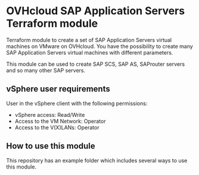 # OVHcloud SAP Application Servers Terraform module

Terraform module to create a set of SAP Application Servers virtual machines on VMware on OVHcloud.
You have the possibility to create many SAP Application Servers virtual machines with different parameters.

This module can be used to create SAP SCS, SAP AS, SAProuter servers and so many other SAP servers.

## vSphere user requirements

User in the vSphere client with the following permissions:
- vSphere access: Read/Write
- Access to the VM Network: Operator
- Access to the V(X)LANs: Operator

## How to use this module

This repository has an example folder which includes several ways to use this module.